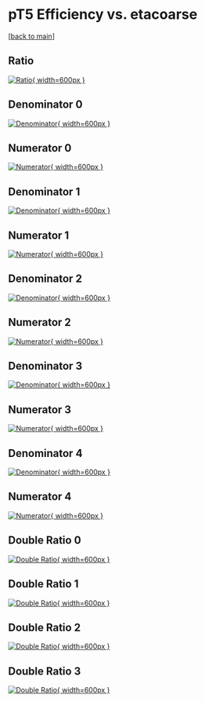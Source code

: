 # pT5 Efficiency vs. etacoarse

[[back to main](./)]



## Ratio

[![Ratio](../mtv/var/pT5_base_0_0_eff_etacoarse.png){ width=600px }](../mtv/var/pT5_base_0_0_eff_etacoarse.pdf)

## Denominator 0

[![Denominator](../mtv/den/pT5_base_0_0_eff_etacoarse_den0.png){ width=600px }](../mtv/den/pT5_base_0_0_eff_etacoarse_den0.pdf)

## Numerator 0

[![Numerator](../mtv/num/pT5_base_0_0_eff_etacoarse_num0.png){ width=600px }](../mtv/num/pT5_base_0_0_eff_etacoarse_num0.pdf)

## Denominator 1

[![Denominator](../mtv/den/pT5_base_0_0_eff_etacoarse_den1.png){ width=600px }](../mtv/den/pT5_base_0_0_eff_etacoarse_den1.pdf)

## Numerator 1

[![Numerator](../mtv/num/pT5_base_0_0_eff_etacoarse_num1.png){ width=600px }](../mtv/num/pT5_base_0_0_eff_etacoarse_num1.pdf)

## Denominator 2

[![Denominator](../mtv/den/pT5_base_0_0_eff_etacoarse_den2.png){ width=600px }](../mtv/den/pT5_base_0_0_eff_etacoarse_den2.pdf)

## Numerator 2

[![Numerator](../mtv/num/pT5_base_0_0_eff_etacoarse_num2.png){ width=600px }](../mtv/num/pT5_base_0_0_eff_etacoarse_num2.pdf)

## Denominator 3

[![Denominator](../mtv/den/pT5_base_0_0_eff_etacoarse_den3.png){ width=600px }](../mtv/den/pT5_base_0_0_eff_etacoarse_den3.pdf)

## Numerator 3

[![Numerator](../mtv/num/pT5_base_0_0_eff_etacoarse_num3.png){ width=600px }](../mtv/num/pT5_base_0_0_eff_etacoarse_num3.pdf)

## Denominator 4

[![Denominator](../mtv/den/pT5_base_0_0_eff_etacoarse_den4.png){ width=600px }](../mtv/den/pT5_base_0_0_eff_etacoarse_den4.pdf)

## Numerator 4

[![Numerator](../mtv/num/pT5_base_0_0_eff_etacoarse_num4.png){ width=600px }](../mtv/num/pT5_base_0_0_eff_etacoarse_num4.pdf)

## Double Ratio 0

[![Double Ratio](../mtv/ratio/pT5_base_0_0_eff_etacoarse_ratio0.png){ width=600px }](../mtv/ratio/pT5_base_0_0_eff_etacoarse_ratio0.pdf)

## Double Ratio 1

[![Double Ratio](../mtv/ratio/pT5_base_0_0_eff_etacoarse_ratio1.png){ width=600px }](../mtv/ratio/pT5_base_0_0_eff_etacoarse_ratio1.pdf)

## Double Ratio 2

[![Double Ratio](../mtv/ratio/pT5_base_0_0_eff_etacoarse_ratio2.png){ width=600px }](../mtv/ratio/pT5_base_0_0_eff_etacoarse_ratio2.pdf)

## Double Ratio 3

[![Double Ratio](../mtv/ratio/pT5_base_0_0_eff_etacoarse_ratio3.png){ width=600px }](../mtv/ratio/pT5_base_0_0_eff_etacoarse_ratio3.pdf)

